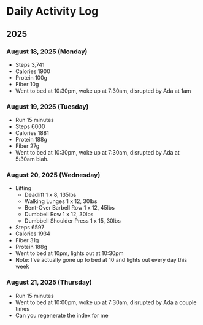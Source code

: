 # Daily Activity Log

## 2025

### August 18, 2025 (Monday)

- Steps 3,741
- Calories 1900
- Protein 100g
- Fiber 10g
- Went to bed at 10:30pm, woke up at 7:30am, disrupted by Ada at 1am

### August 19, 2025 (Tuesday)

- Run 15 minutes
- Steps 6000
- Calories 1881
- Protein 188g
- Fiber 27g
- Went to bed at 10:30pm, woke up at 7:30am, disrupted by Ada at 5:30am blah.

### August 20, 2025 (Wednesday)

- Lifting
  - Deadlift 1 x 8, 135lbs
  - Walking Lunges 1 x 12, 30lbs
  - Bent-Over Barbell Row 1 x 12, 45lbs
  - Dumbbell Row 1 x 12, 30lbs
  - Dumbbell Shoulder Press 1 x 15, 30lbs
- Steps 6597
- Calories 1934
- Fiber 31g
- Protein 188g
- Went to bed at 10pm, lights out at 10:30pm
- Note: I've actually gone up to bed at 10 and lights out every day this week

### August 21, 2025 (Thursday)

- Run 15 minutes
- Went to bed at 10:00pm, woke up at 7:30am, disrupted by Ada a couple times
- Can you regenerate the index for me
